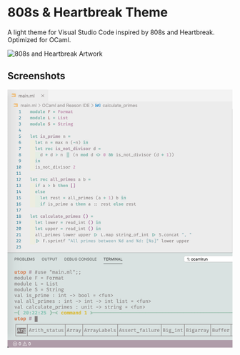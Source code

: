 # 808s & Heartbreak Theme
A light theme for Visual Studio Code inspired by 808s and Heartbreak.
Optimized for OCaml.

![808s and Heartbreak Artwork](https://i.pinimg.com/originals/0c/ed/33/0ced33287f8773a1ab62219a27a2ce37.jpg)

## Screenshots
![OCaml Screenshot](./images/ocaml.png)
